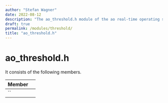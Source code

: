 ```yaml
---
author: "Stefan Wagner"
date: 2022-08-12
description: "The ao_threshold.h module of the ao real-time operating system."
draft: true
permalink: /modules/threshold/
title: "ao_threshold.h"
---
```


# ao_threshold.h

It consists of the following members.

| Member | |
|--------|-|
| `` | |

